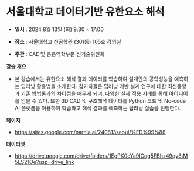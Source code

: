 # 서울대학교 데이터기반 유한요소 해석

- **일시** : 2024 8월 13일 (화) 9:30 ~ 17:00

- **장소** : 서울대학교 신공학관 (301동) 105호 강의실

- **주관** : CAE 및 응용역학부문 신기술위원회

**강습 개요**
- 본 강습에서는 유한요소 해석 결과 데이터를 학습하여 설계안의 공학성능을 예측하는 딥러닝 활용법을 소개한다. 참가자들은 딥러닝 기반 설계 연구에 대한 최신동향과 기존 방법론과의 차이점을 배우게 되며, 다양한 실제 적용 사례를 통해 아이디어를 얻을 수 있다. 또한 3D CAD 및 구조해석 데이터를 Python 코드 및 No-code AI 플랫폼을 이용하여 학습하고 해석 결과를 예측하는 딥러닝 실습을 진행한다.

**페이지**
- https://sites.google.com/narnia.ai/240813seoul/%ED%99%88

**데이터셋**
- https://drive.google.com/drive/folders/1EgPK0eYa9ICqg5FBhz49qy3tM5LS21Oe?usp=drive_link
